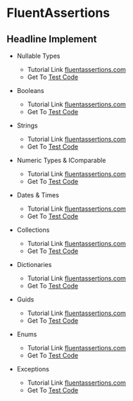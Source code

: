 # FluentAssertions

## Headline Implement 

* Nullable Types
    - Tutorial Link [fluentassertions.com](https://fluentassertions.com/nullabletypes/)
    - Get To [Test Code](https://github.com/nosratifarhad/FluentAssertions/blob/main/src/test/FluentAssertionApplication.UnitTest/Tests/NullableTypeTests.cs)

* Booleans
    - Tutorial Link [fluentassertions.com](https://fluentassertions.com/booleans/)
    - Get To [Test Code](https://github.com/nosratifarhad/FluentAssertions/blob/main/src/test/FluentAssertionApplication.UnitTest/Tests/BooleanTests.cs)

* Strings
    - Tutorial Link [fluentassertions.com](https://fluentassertions.com/strings/)
    - Get To [Test Code](https://github.com/nosratifarhad/FluentAssertions/blob/main/src/test/FluentAssertionApplication.UnitTest/Tests/StringTests.cs)

* Numeric Types & IComparable
    - Tutorial Link [fluentassertions.com](https://fluentassertions.com/numerictypes/)
    - Get To [Test Code](https://github.com/nosratifarhad/FluentAssertions/blob/main/src/test/FluentAssertionApplication.UnitTest/Tests/NumericTypeTests.cs)

* Dates & Times
    - Tutorial Link [fluentassertions.com](https://fluentassertions.com/datetimespans/)
    - Get To [Test Code](https://github.com/nosratifarhad/FluentAssertions/blob/main/src/test/FluentAssertionApplication.UnitTest/Tests/DateTimeTests.cs)

* Collections
    - Tutorial Link [fluentassertions.com](https://fluentassertions.com/collections/)
    - Get To [Test Code](https://github.com/nosratifarhad/FluentAssertions/blob/main/src/test/FluentAssertionApplication.UnitTest/Tests/CollectionTests.cs)

* Dictionaries
    - Tutorial Link [fluentassertions.com](https://fluentassertions.com/dictionaries/)
    - Get To [Test Code](https://github.com/nosratifarhad/FluentAssertions/blob/main/src/test/FluentAssertionApplication.UnitTest/Tests/DictionaryTests.cs)

* Guids
    - Tutorial Link [fluentassertions.com](https://fluentassertions.com/guids/)
    - Get To [Test Code](https://github.com/nosratifarhad/FluentAssertions/blob/main/src/test/FluentAssertionApplication.UnitTest/Tests/GuidTests.cs)

* Enums
    - Tutorial Link [fluentassertions.com](https://fluentassertions.com/enums/)
    - Get To [Test Code](https://github.com/nosratifarhad/FluentAssertions/blob/main/src/test/FluentAssertionApplication.UnitTest/Tests/EnumTests.cs)

* Exceptions
    - Tutorial Link [fluentassertions.com](https://fluentassertions.com/exceptions/)
    - Get To [Test Code](https://github.com/nosratifarhad/FluentAssertions/blob/main/src/test/FluentAssertionApplication.UnitTest/Tests/ExceptionTests.cs)

